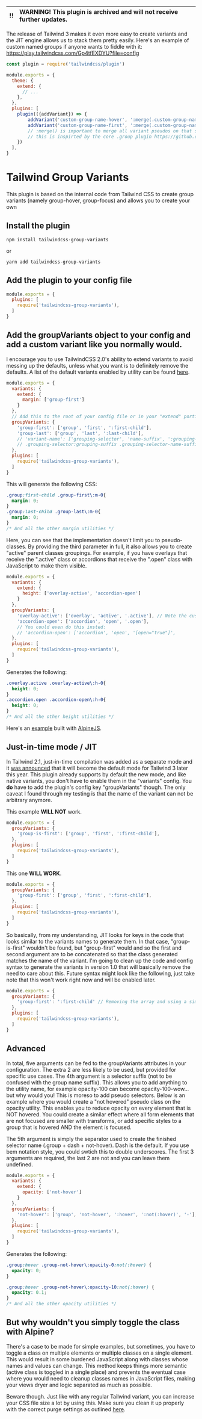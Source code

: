 :bangbang: | WARNING! This plugin is archived and will not receive further updates. 
:---: | :---

The release of Tailwind 3 makes it even more easy to create variants and the JIT engine allows us to stack them pretty easily. Here's an example of custom named groups if anyone wants to fiddle with it: https://play.tailwindcss.com/Gp4tfEXDYU?file=config

```js
const plugin = require('tailwindcss/plugin')

module.exports = {
  theme: {
    extend: {
      // ...
    },
  },
  plugins: [
    plugin(({addVariant}) => {
        addVariant('custom-group-name-hover', ':merge(.custom-group-name):hover &')
        addVariant('custom-group-name-first', ':merge(.custom-group-name):first-child &')
        // :merge() is important to merge all variant pseudos on that selector and not the child
        // this is inspirted by the core .group plugin https://github.com/tailwindlabs/tailwindcss/blob/master/src/corePlugins.js#L107
    })
  ],
}
```


# Tailwind Group Variants

This plugin is based on the internal code from Tailwind CSS to create group variants (namely group-hover, group-focus) and allows you to create your own

## Install the plugin

```npm install tailwindcss-group-variants```

or

```yarn add tailwindcss-group-variants```

## Add the plugin to your config file

```js
module.exports = {
  plugins: [
    require('tailwindcss-group-variants'),
  ]
}
```

## Add the groupVariants object to your config and add a custom variant like you normally would.

I encourage you to use TailwindCSS 2.0's ability to extend variants to avoid messing up the defaults, unless what you want is to definitely remove the defaults. A list of the default variants enabled by utility can be found [here](https://tailwindcss.com/docs/hover-focus-and-other-states#default-variants-reference).

```js
module.exports = {
  variants: {
    extend: {
      margin: ['group-first']
    }
  },
  // Add this to the root of your config file or in your "extend" portion.
  groupVariants: {
    'group-first': ['group', 'first', ':first-child'],
    'group-last': ['group', 'last', ':last-child'],
    // 'variant-name': ['grouping-selector', 'name-suffix', ':grouping-suffix']
    // .grouping-selector:grouping-suffix .grouping-selector-name-suffix\:utility-class{ attribute:value; }
  },
  plugins: [
    require('tailwindcss-group-variants'),
  ]
}
```

This will generate the following CSS:

```css
.group:first-child .group-first\:m-0{
  margin: 0;
}
.group:last-child .group-last\:m-0{
  margin: 0;
}
/* And all the other margin utilities */
```

Here, you can see that the implementation doesn't limit you to pseudo-classes. By providing the third parameter in full, it also allows you to create "active" parent classes groupings. For example, if you have overlays that receive the ".active" class or accordions that receive the ".open" class with JavaScript to make them visible.

```js
module.exports = {
  variants: {
    extend: {
      height: ['overlay-active', 'accordion-open']
    }
  },
  groupVariants: {
    'overlay-active': ['overlay', 'active', '.active'], // Note the custom name to avoid conflicts with existing pseudo variants like "active"
    'accordion-open': ['accordion', 'open', '.open'],
    // You could even do this insted:
    // 'accordion-open': ['accordion', 'open', '[open="true"]',
  },
  plugins: [
    require('tailwindcss-group-variants'),
  ]
}
```

Generates the following:

```css
.overlay.active .overlay-active\:h-0{
  height: 0;
}
.accordion.open .accordion-open\:h-0{
  height: 0;
}
/* And all the other height utilities */
```

Here's an [example](https://codepen.io/davidwebca/pen/YzWdLqz) built with [AlpineJS](https://github.com/alpinejs/alpine).

## Just-in-time mode / JIT

In Tailwind 2.1, just-in-time compilation was added as a separate mode and it [was announced](https://tailwindcss.com/docs/just-in-time-mode) that it will become the default mode for Tailwind 3 later this year. This plugin already supports by default the new mode, and like native variants, you don't have to enable them in the "variants" config. You __do__ have to add the plugin's config key "groupVariants" though. The only caveat I found through my testing is that the name of the variant can not be arbitrary anymore.

This example __WILL NOT__ work.

```js
module.exports = {
  groupVariants: {
    'group-is-first': ['group', 'first', ':first-child'],
  },
  plugins: [
    require('tailwindcss-group-variants'),
  ]
}
```

This one __WILL WORK__.

```js
module.exports = {
  groupVariants: {
    'group-first': ['group', 'first', ':first-child'],
  },
  plugins: [
    require('tailwindcss-group-variants'),
  ]
}
```

So basically, from my understanding, JIT looks for keys in the code that looks similar to the variants names to generate them. In that case, "group-is-first" wouldn't be found, but "group-first" would and so the first and second argument are to be concatenated so that the class generated matches the name of the variant. I'm going to clean up the code and config syntax to generate the variants in version 1.0 that will basically remove the need to care about this. Future syntax might look like the following, just take note that this won't work right now and will be enabled later.

```js
module.exports = {
  groupVariants: {
    'group-first': ':first-child' // Removing the array and using a simple key value, the key would be split into group / first then re-used to generate the variants like .group:first-child .group-first:mt-8
  },
  plugins: [
    require('tailwindcss-group-variants'),
  ]
}
```

## Advanced

In total, five arguments can be fed to the groupVariants attributes in your configuration. The extra 2 are less likely to be used, but provided for specific use cases. The 4th argument is a selector suffix (not to be confused with the group name suffix). This allows you to add anything to the utility name, for example opacity-100 can become opacity-100-wow... but why would you! This is moreso to add pseudo selectors. Below is an example where you would create a "not hovered" pseudo class on the opacity utility. This enables you to reduce opacity on every element that is NOT hovered. You could create a similar effect where all form elements that are not focused are smaller with transforms, or add specific styles to a group that is hovered AND the element is focused. 

The 5th argument is simply the separator used to create the finished selector name (.group + dash + not-hover). Dash is the default. If you use bem notation style, you could swtich this to double underscores. The first 3 arguments are required, the last 2 are not and you can leave them undefined.

```js
module.exports = {
  variants: {
    extend: {
      opacity: ['not-hover']
    }
  },
  groupVariants: {
    'not-hover': ['group', 'not-hover', ':hover', ':not(:hover)', '-'],
  },
  plugins: [
    require('tailwindcss-group-variants'),
  ]
}
```

Generates the following:

```css
.group:hover .group-not-hover\:opacity-0:not(:hover) {
  opacity: 0;
}

.group:hover .group-not-hover\:opacity-10:not(:hover) {
  opacity: 0.1;
}
/* And all the other opacity utilities */
```

## But why wouldn't you simply toggle the class with Alpine?

There's a case to be made for simple examples, but sometimes, you have to toggle a class on multiple elements or multiple classes on a single element. This would result in some burdened JavaScript along with classes whose names and values can change. This method keeps things more semantic (active class is toggled in a single place) and prevents the eventual case where you would need to cleanup classes names in JavaScript files, making your views dryer and logic separated as much as possible.

Beware though. Just like with any regular Tailwind variant, you can increase your CSS file size a lot by using this. Make sure you clean it up properly with the correct purge settings as outlined [here](https://tailwindcss.com/docs/controlling-file-size).

